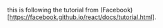 this is following the tutorial from (Facebook)[https://facebook.github.io/react/docs/tutorial.html].
